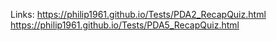 Links:
https://philip1961.github.io/Tests/PDA2_RecapQuiz.html
https://philip1961.github.io/Tests/PDA5_RecapQuiz.html
